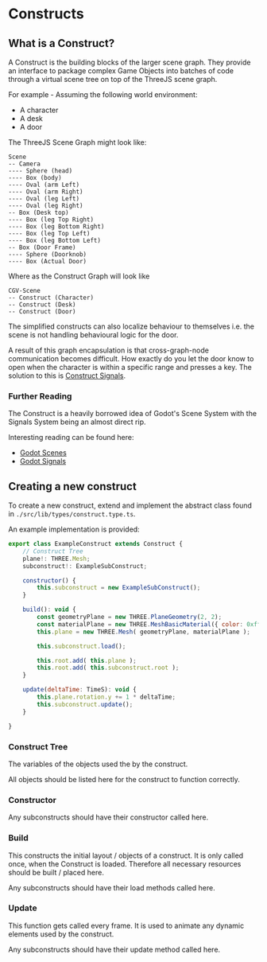 # Constructs

## What is a Construct?

A Construct is the building blocks of the larger scene graph. They provide an interface to package complex Game Objects into batches of code
through a virtual scene tree on top of the ThreeJS scene graph.

For example - Assuming the following world environment:

* A character
* A desk
* A door

The ThreeJS Scene Graph might look like:

```text
Scene
-- Camera
---- Sphere (head)
---- Box (body)
---- Oval (arm Left)
---- Oval (arm Right)
---- Oval (leg Left)
---- Oval (leg Right)
-- Box (Desk top) 
---- Box (leg Top Right)
---- Box (leg Bottom Right)
---- Box (leg Top Left)
---- Box (leg Bottom Left)
-- Box (Door Frame)
---- Sphere (Doorknob)
---- Box (Actual Door)
```

Where as the Construct Graph will look like

```text
CGV-Scene
-- Construct (Character)
-- Construct (Desk)
-- Construct (Door)
```

The simplified constructs can also localize behaviour to themselves i.e. the scene is not handling behavioural logic for the door.

A result of this graph encapsulation is that cross-graph-node communication becomes difficult. How exactly do you let the door know to open
when the character is within a specific range and presses a key. The solution to this is [Construct Signals](Signals.md).

### Further Reading

The Construct is a heavily borrowed idea of Godot's Scene System with the Signals System being an almost direct rip.

Interesting reading can be found here:

* [Godot Scenes](https://docs.godotengine.org/en/stable/getting_started/step_by_step/nodes_and_scenes.html)
* [Godot Signals](https://docs.godotengine.org/en/stable/getting_started/step_by_step/signals.html)

## Creating a new construct

To create a new construct, extend and implement the abstract class found in `./src/lib/types/construct.type.ts`.

An example implementation is provided:

```js
export class ExampleConstruct extends Construct {
    // Construct Tree
    plane!: THREE.Mesh;
    subconstruct!: ExampleSubConstruct;

    constructor() {
        this.subconstruct = new ExampleSubConstruct();
    }

    build(): void {
        const geometryPlane = new THREE.PlaneGeometry(2, 2);
        const materialPlane = new THREE.MeshBasicMaterial({ color: 0xff00ff });
        this.plane = new THREE.Mesh( geometryPlane, materialPlane );

        this.subconstruct.load();

        this.root.add( this.plane );
        this.root.add( this.subconstruct.root );
    }

    update(deltaTime: TimeS): void {
        this.plane.rotation.y += 1 * deltaTime;
        this.subconstruct.update();
    }

}
```

### Construct Tree

The variables of the objects used the by the construct.

All objects should be listed here for the construct to function correctly.

### Constructor

Any subconstructs should have their constructor called here.

### Build

This constructs the initial layout / objects of a construct. It is only called once, when the Construct is loaded. Therefore all necessary resources should be built / placed here.

Any subconstructs should have their load methods called here.

### Update

This function gets called every frame. It is used to animate any dynamic elements used by the construct.

Any subconstructs should have their update method called here.
